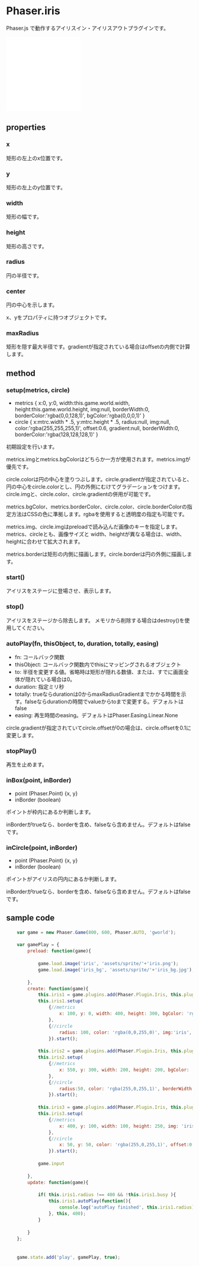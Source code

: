 # Phaser.iris
Phaser.js で動作するアイリスイン・アイリスアウトプラグインです。

![スクリーンショット](iris-in_out.gif)

## properties
### x
矩形の左上のx位置です。

### y
矩形の左上のy位置です。

### width
矩形の幅です。

### height
矩形の高さです。

### radius
円の半径です。

### center
円の中心を示します。

x、yをプロパティに持つオブジェクトです。

### maxRadius
矩形を隠す最大半径です。gradientが指定されている場合はoffsetの内側で計算します。

## method

### setup(metrics, circle)
- metrics { x:0, y:0, width:this.game.world.width, height:this.game.world.height, img:null, borderWidth:0, borderColor:'rgba(0,0,128,1)', bgColor:'rgba(0,0,0,1)' }
- circle { x:mtrc.width * .5, y:mtrc.height * .5, radius:null, img:null, color:'rgba(255,255,255,1)', offset:0.6, gradient:null, borderWidth:0, borderColor:'rgba(128,128,128,1)' }

初期設定を行います。

metrics.imgとmetrics.bgColorはどちらか一方が使用されます。metrics.imgが優先です。

circle.colorは円の中心を塗りつぶします。circle.gradientが指定されていると、円の中心をcircle.colorとし、円の外側にむけてグラデーションをつけます。
circle.imgと、circle.color、circle.gradientの併用が可能です。

metrics.bgColor、metrics.borderColor、circle.color、circle.borderColorの指定方法はCSSの色に準拠します。rgbaを使用すると透明度の指定も可能です。

metrics.img、circle.imgはpreloadで読み込んだ画像のキーを指定します。
metrics、circleとも、画像サイズと width、heightが異なる場合は、width、heightに合わせて拡大されます。

metrics.borderは矩形の内側に描画します。circle.borderは円の外側に描画します。

### start()
アイリスをステージに登場させ、表示します。

### stop()
アイリスをステージから除去します。
メモリから削除する場合はdestroy()を使用してください。

### autoPlay(fn, thisObject, to, duration, totally, easing)
- fn: コールバック関数
- thisObject: コールバック関数内でthisにマッピングされるオブジェクト
- to: 半径を変更する値。省略時は矩形が隠れる数値、または、すでに画面全体が隠れている場合は0。
- duration: 指定ミリ秒
- totally: trueならdurationは0からmaxRadiusGradientまでかかる時間を示す。falseならdurationの時間でvalueからtoまで変更する。デフォルトはfalse
- easing: 再生時間のeasing。デフォルトはPhaser.Easing.Linear.None

circle.gradientが指定されていてcircle.offsetが0の場合は、circle.offsetを0.1に変更します。

### stopPlay()
再生を止めます。

### inBox(point, inBorder)
- point (Phaser.Point) {x, y}
- inBorder (boolean)

ポイントが枠内にあるか判断します。

inBorderがtrueなら、borderを含め、falseなら含めません。デフォルトはfalseです。

### inCircle(point, inBorder)
- point (Phaser.Point) {x, y}
- inBorder (boolean)

ポイントがアイリスの円内にあるか判断します。

inBorderがtrueなら、borderを含め、falseなら含めません。デフォルトはfalseです。

## sample code

```javascript
	var game = new Phaser.Game(800, 600, Phaser.AUTO, 'gworld');
	
	var gamePlay = {
		preload: function(game){
	
			game.load.image('iris', 'assets/sprite/'+'iris.png');
			game.load.image('iris_bg', 'assets/sprite/'+'iris_bg.jpg');
			
		},
		create: function(game){
			this.iris1 = game.plugins.add(Phaser.Plugin.Iris, this.pluginGroup);
			this.iris1.setup(
				{//metrics
					x: 100, y: 0, width: 400, height: 300, bgColor: 'rgba(0,0,0,0)', borderWidth: 2, borderColor: 'rgba(0,255,255,1)'
				},
				{//circle
					radius: 100, color: 'rgba(0,0,255,0)', img:'iris', gradient: 'rgba(255,0,0,1)', offset:0.3, borderWidth:10
				}).start();
			
			this.iris2 = game.plugins.add(Phaser.Plugin.Iris, this.pluginGroup);
			this.iris2.setup(
				{//metrics
					x: 550, y: 300, width: 200, height: 200, bgColor: 'rgba(255,255,0,1)', borderWidth: 10, borderColor: 'rgba(0,255,255,1)'
				},
				{//circle
					radius:50, color: 'rgba(255,0,255,1)', borderWidth:5, offset:0.1, gradient: 'rgba(255,0,0,1)'
				}).start();

			this.iris3 = game.plugins.add(Phaser.Plugin.Iris, this.pluginGroup);
			this.iris3.setup(
				{//metrics
					x: 400, y: 100, width: 100, height: 250, img: 'iris_bg', borderWidth: 1, borderColor: 'rgba(0,255,255,1)'
				},
				{//circle
					x: 50, y: 50, color: 'rgba(255,0,255,1)', offset:0.1, agradient: 'rgba(255,0,0,1)'
				}).start();
			
			game.input
			
		},
		update: function(game){
			
			if( this.iris1.radius !== 400 && !this.iris1.busy ){
				this.iris1.autoPlay(function(){
					console.log('autoPlay finished', this.iris1.radius);
				}, this, 400);
			}
			
		}
	};


	game.state.add('play', gamePlay, true);
```
